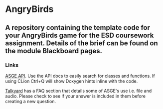 # AngryBirds
A repository containing the template code for your AngryBirds game for the ESD coursework assignment. Details of the brief can be found on the module Blackboard pages.
---

### Links
[ASGE API](https://huxyuk.github.io/AwesomeSauceGE/). Use the API docs to easily search for classes and functions. If using CLion Ctrl+Q will show Doxygen hints inline with the code. 

[Talkyard](https://talkyard.codeape.co.uk/latest/faqs) has a FAQ section that details some of ASGE's use i.e. file and audio. Please check to see if your answer is included in them before creating a new question. 
